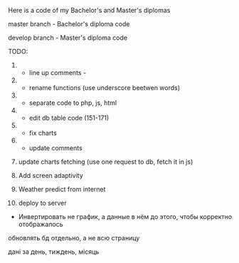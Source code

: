 Here is a code of my Bachelor's and Master's diplomas

master branch - Bachelor's diploma code

develop branch - Master's diploma code


TODO: 
1. - line up comments -
2. + rename functions (use underscore beetwen words) 
3. + separate code to php, js, html 
4. + edit db table code (151-171) 
5. + fix charts 
6. - update comments
7. update charts fetching (use one request to db, fetch it in js)


6. Add screen adaptivity
7. Weather predict from internet
8. deploy to server 

+ Инвертировать не график, а данные в нём до этого, чтобы корректно отображалось

обновлять бд отдельно, а не всю страницу

дані за день, тиждень, місяць